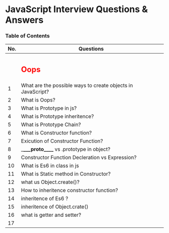 # JavaScript Interview Questions & Answers

### Table of Contents

| No. | Questions                                                   |
| --- | ----------------------------------------------------------- |
| | <h2 style='color: red   ; '>Oops</h2>                          |
| 1   | What are the possible ways to create objects in JavaScript? |
| 2   | What is Oops?                                               |
| 3   | What is Prototype in js?                                    |
| 4   | What is Prototype inheritence?                              |
| 5   | What is Prototype Chain?                                    |
| 6   | What is Constructor function?                               |
| 7   | Exicution of Constructor Function?                          |
| 8   | \_**\_\_\_**proto\_**\_\_\_** vs .prototype in object?      |
| 9   | Constructor Function Decleration vs Expression?             |
| 10  | What is Es6 in class in js                                  |
| 11  | What is Static method in Constructor?                       |
| 12  | what us Object.create()? |
| 13  | How to inheritence constructor function?|
| 14  | inheritence of Es6 ? |
| 15  | inheritence of Object.crate() |
| 16  | what is getter and setter?|
| 17  | |